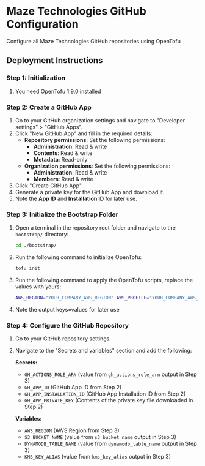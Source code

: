 # Maze Technologies GitHub Configuration

Configure all Maze Technologies GitHub repositories using OpenTofu

## Deployment Instructions

### Step 1: Initialization

1. You need OpenTofu 1.9.0 installed

### Step 2: Create a GitHub App

1. Go to your GitHub organization settings and navigate to "Developer settings" > "GitHub Apps".
2. Click "New GitHub App" and fill in the required details:
   - **Repository permissions**: Set the following permissions:
     - **Administration**: Read & write
     - **Contents**: Read & write
     - **Metadata**: Read-only
   - **Organization permissions**: Set the following permissions:
     - **Administration**: Read & write
     - **Members**: Read & write
3. Click "Create GitHub App".
4. Generate a private key for the GitHub App and download it.
5. Note the **App ID** and **Installation ID** for later use.

### Step 3: Initialize the Bootstrap Folder

1. Open a terminal in the repository root folder and navigate to the `bootstrap/` directory:
   ```sh
   cd ./bootstrap/
   ```
2. Run the following command to initialize OpenTofu:
   ```sh
   tofu init
   ```
3. Run the following command to apply the OpenTofu scripts, replace the values with yours:
   ```sh
   AWS_REGION="YOUR_COMPANY_AWS_REGION" AWS_PROFILE="YOUR_COMPANY_AWS_PROFILE" tofu apply -var="aws_account_id=YOUR_COMPANY_AWS_ACCOUNT_ID" -var="github_username=YOUR_COMPANY_GITHUB_USERNAME" -var="github_repository=YOUR_COMPANY_GITHUB_CONFIGURATION_REPOSITORY" -var='default_tags={"CompanyIdentifier":"YOUR_COMPANY_IDENTIFIER"}'
   ```
4. Note the output keys=values for later use

### Step 4: Configure the GitHub Repository

1. Go to your GitHub repository settings.
2. Navigate to the "Secrets and variables" section and add the following:

   **Secrets:**

   - `GH_ACTIONS_ROLE_ARN` (value from `gh_actions_role_arn` output in Step 3)
   - `GH_APP_ID` (GitHub App ID from Step 2)
   - `GH_APP_INSTALLATION_ID` (GitHub App Installation ID from Step 2)
   - `GH_APP_PRIVATE_KEY` (Contents of the private key file downloaded in Step 2)

   **Variables:**

   - `AWS_REGION` (AWS Region from Step 3)
   - `S3_BUCKET_NAME` (value from `s3_bucket_name` output in Step 3)
   - `DYNAMODB_TABLE_NAME` (value from `dynamodb_table_name` output in Step 3)
   - `KMS_KEY_ALIAS` (value from `kms_key_alias` output in Step 3)
